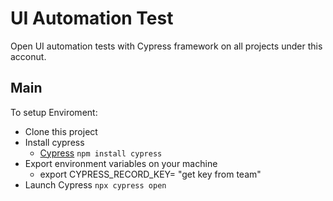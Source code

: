 # UI Automation Test
Open UI automation tests with Cypress framework on all projects under this acconut.

## Main

To setup Enviroment:
- Clone this project
- Install cypress
    - [Cypress](https://www.cypress.io/) `npm install cypress`
- Export environment variables on your machine
    - export CYPRESS_RECORD_KEY= "get key from team"
- Launch Cypress `npx cypress open`
